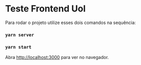 # Teste Frontend Uol

Para rodar o projeto utilize esses dois comandos na sequência:

### `yarn server`
### `yarn start`

Abra [http://localhost:3000](http://localhost:3000) para ver no navegador.
